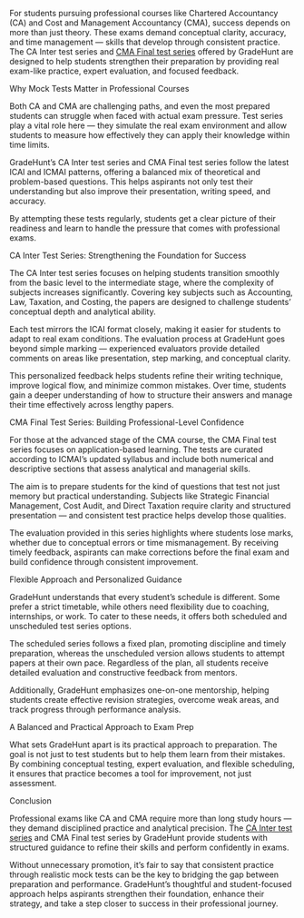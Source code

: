 For students pursuing professional courses like Chartered Accountancy (CA) and Cost and Management Accountancy (CMA), success depends on more than just theory. 
These exams demand conceptual clarity, accuracy, and time management — skills that develop through consistent practice. The CA Inter test series and 
[CMA Final test series](https://gradehunt.com/course/cma-test-series) offered by GradeHunt are designed to help students strengthen their preparation by providing real exam-like practice, expert evaluation, and 
focused feedback.

Why Mock Tests Matter in Professional Courses

Both CA and CMA are challenging paths, and even the most prepared students can struggle when faced with actual exam pressure. Test series play a vital role here — they simulate the real exam environment and allow students to measure how effectively they can apply their knowledge within time limits.

GradeHunt’s CA Inter test series and CMA Final test series follow the latest ICAI and ICMAI patterns, offering a balanced mix of theoretical and problem-based questions. This helps aspirants not only test their understanding but also improve their presentation, writing speed, and accuracy.

By attempting these tests regularly, students get a clear picture of their readiness and learn to handle the pressure that comes with professional exams.

CA Inter Test Series: Strengthening the Foundation for Success

The CA Inter test series focuses on helping students transition smoothly from the basic level to the intermediate stage, where the complexity of subjects increases significantly. Covering key subjects such as Accounting, Law, Taxation, and Costing, the papers are designed to challenge students’ conceptual depth and analytical ability.

Each test mirrors the ICAI format closely, making it easier for students to adapt to real exam conditions. The evaluation process at GradeHunt goes beyond simple marking — experienced evaluators provide detailed comments on areas like presentation, step marking, and conceptual clarity.

This personalized feedback helps students refine their writing technique, improve logical flow, and minimize common mistakes. Over time, students gain a deeper understanding of how to structure their answers and manage their time effectively across lengthy papers.

CMA Final Test Series: Building Professional-Level Confidence

For those at the advanced stage of the CMA course, the CMA Final test series focuses on application-based learning. The tests are curated according to ICMAI’s updated syllabus and include both numerical and descriptive sections that assess analytical and managerial skills.

The aim is to prepare students for the kind of questions that test not just memory but practical understanding. Subjects like Strategic Financial Management, Cost Audit, and Direct Taxation require clarity and structured presentation — and consistent test practice helps develop those qualities.

The evaluation provided in this series highlights where students lose marks, whether due to conceptual errors or time mismanagement. By receiving timely feedback, aspirants can make corrections before the final exam and build confidence through consistent improvement.

Flexible Approach and Personalized Guidance

GradeHunt understands that every student’s schedule is different. Some prefer a strict timetable, while others need flexibility due to coaching, internships, or work. To cater to these needs, it offers both scheduled and unscheduled test series options.

The scheduled series follows a fixed plan, promoting discipline and timely preparation, whereas the unscheduled version allows students to attempt papers at their own pace. Regardless of the plan, all students receive detailed evaluation and constructive feedback from mentors.

Additionally, GradeHunt emphasizes one-on-one mentorship, helping students create effective revision strategies, overcome weak areas, and track progress through performance analysis.

A Balanced and Practical Approach to Exam Prep

What sets GradeHunt apart is its practical approach to preparation. The goal is not just to test students but to help them learn from their mistakes. By combining conceptual testing, expert evaluation, and flexible scheduling, it ensures that practice becomes a tool for improvement, not just assessment.

Conclusion

Professional exams like CA and CMA require more than long study hours — they demand disciplined practice and analytical precision. The [CA Inter test series](https://gradehunt.com/ca-inter-test-series) and CMA Final test series by GradeHunt provide students with structured guidance to refine their skills and perform confidently in exams.

Without unnecessary promotion, it’s fair to say that consistent practice through realistic mock tests can be the key to bridging the gap between preparation and performance. GradeHunt’s thoughtful and student-focused approach helps aspirants strengthen their foundation, enhance their strategy, and take a step closer to success in their professional journey.
